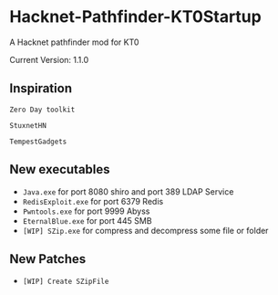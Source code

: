 # Hacknet-Pathfinder-KT0Startup



A Hacknet pathfinder mod for KT0



Current Version: 1.1.0

## Inspiration



`Zero Day toolkit `

`StuxnetHN `

`TempestGadgets`

## New executables



- `Java.exe` for port 8080 shiro and port 389 LDAP Service
- `RedisExploit.exe` for port 6379 Redis
- `Pwntools.exe` for port 9999 Abyss
- `EternalBlue.exe` for port 445 SMB
- `[WIP] SZip.exe` for compress and decompress some file or folder



## New Patches



* `[WIP] Create SZipFile`
